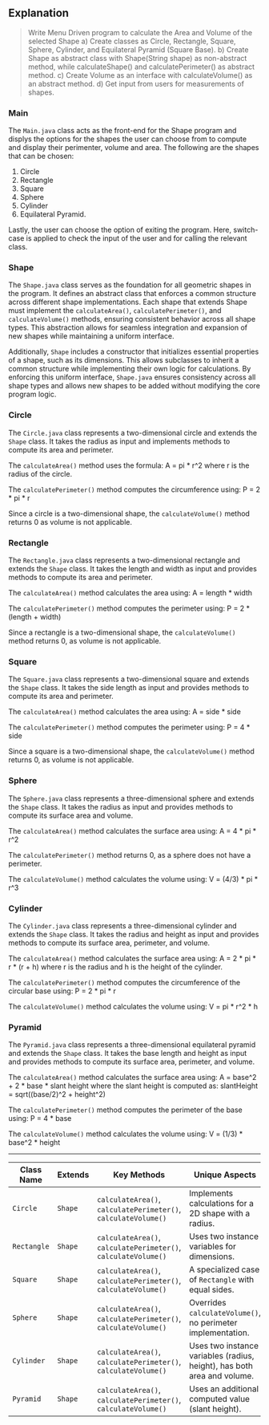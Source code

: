 ## Explanation

> Write Menu Driven program to calculate the Area and Volume of the selected Shape
 a) Create classes as Circle, Rectangle, Square, Sphere, Cylinder, and Equilateral Pyramid (Square Base).
 b) Create Shape as abstract class with Shape(String shape) as non-abstract method,
       while calculateShape() and calculatePerimeter() as abstract method.
 c) Create Volume as an interface with calculateVolume() as an abstract method.
 d) Get input from users for measurements of shapes.



### Main
The `Main.java` class acts as the front-end for the Shape program and displys the options for the shapes the user can choose from to compute and display their perimenter, volume and area. The following are the shapes that can be chosen:
1. Circle
2. Rectangle
3. Square
4. Sphere
5. Cylinder
6. Equilateral Pyramid.

Lastly, the user can choose the option of exiting the program.
Here, switch-case is applied to check the input of the user and for calling the relevant class.


### Shape 
The `Shape.java` class serves as the foundation for all geometric shapes in the program. It defines an abstract class that enforces a common structure across different shape implementations. Each shape that extends Shape must implement the `calculateArea()`, `calculatePerimeter()`, and `calculateVolume()` methods, ensuring consistent behavior across all shape types. This abstraction allows for seamless integration and expansion of new shapes while maintaining a uniform interface.

Additionally, `Shape` includes a constructor that initializes essential properties of a shape, such as its dimensions. This allows subclasses to inherit a common structure while implementing their own logic for calculations. By enforcing this uniform interface, `Shape.java` ensures consistency across all shape types and allows new shapes to be added without modifying the core program logic.


### Circle
The `Circle.java` class represents a two-dimensional circle and extends the `Shape` class. It takes the radius as input and implements methods to compute its area and perimeter.

The `calculateArea()` method uses the formula:
A = pi * r^2
where r is the radius of the circle.

The `calculatePerimeter()` method computes the circumference using:
P = 2 * pi * r

Since a circle is a two-dimensional shape, the `calculateVolume()` method returns 0 as volume is not applicable.


### Rectangle
The `Rectangle.java` class represents a two-dimensional rectangle and extends the `Shape` class. It takes the length and width as input and provides methods to compute its area and perimeter.

The `calculateArea()` method calculates the area using:
A = length * width

The `calculatePerimeter()` method computes the perimeter using:
P = 2 * (length + width)

Since a rectangle is a two-dimensional shape, the `calculateVolume()` method returns 0, as volume is not applicable.



### Square
The `Square.java` class represents a two-dimensional square and extends the `Shape` class. It takes the side length as input and provides methods to compute its area and perimeter.

The `calculateArea()` method calculates the area using:
A = side * side

The `calculatePerimeter()` method computes the perimeter using:
P = 4 * side

Since a square is a two-dimensional shape, the `calculateVolume()` method returns 0, as volume is not applicable.


### Sphere
The `Sphere.java` class represents a three-dimensional sphere and extends the `Shape` class. It takes the radius as input and provides methods to compute its surface area and volume.

The `calculateArea()` method calculates the surface area using:
A = 4 * pi * r^2

The `calculatePerimeter()` method returns 0, as a sphere does not have a perimeter.

The `calculateVolume()` method calculates the volume using:
V = (4/3) * pi * r^3


### Cylinder
The `Cylinder.java` class represents a three-dimensional cylinder and extends the `Shape` class. It takes the radius and height as input and provides methods to compute its surface area, perimeter, and volume.

The `calculateArea()` method calculates the surface area using:
A = 2 * pi * r * (r + h)
where r is the radius and h is the height of the cylinder.

The `calculatePerimeter()` method computes the circumference of the circular base using:
P = 2 * pi * r

The `calculateVolume()` method calculates the volume using:
V = pi * r^2 * h

### Pyramid
The `Pyramid.java` class represents a three-dimensional equilateral pyramid and extends the `Shape` class. It takes the base length and height as input and provides methods to compute its surface area, perimeter, and volume.

The `calculateArea()` method calculates the surface area using:
A = base^2 + 2 * base * slant height
where the slant height is computed as:
slantHeight = sqrt((base/2)^2 + height^2)

The `calculatePerimeter()` method computes the perimeter of the base using:
P = 4 * base

The `calculateVolume()` method calculates the volume using:
V = (1/3) * base^2 * height



---

| **Class Name**   | **Extends**  | **Key Methods**                  | **Unique Aspects**                          |
|------------------|-------------|----------------------------------|--------------------------------------------|
| `Circle`        | `Shape`      | `calculateArea()`, `calculatePerimeter()`, `calculateVolume()` | Implements calculations for a 2D shape with a radius. |
| `Rectangle`     | `Shape`      | `calculateArea()`, `calculatePerimeter()`, `calculateVolume()` | Uses two instance variables for dimensions. |
| `Square`        | `Shape`      | `calculateArea()`, `calculatePerimeter()`, `calculateVolume()` | A specialized case of `Rectangle` with equal sides. |
| `Sphere`        | `Shape`      | `calculateArea()`, `calculatePerimeter()`, `calculateVolume()` | Overrides `calculateVolume()`, no perimeter implementation. |
| `Cylinder`      | `Shape`      | `calculateArea()`, `calculatePerimeter()`, `calculateVolume()` | Uses two instance variables (radius, height), has both area and volume. |
| `Pyramid`       | `Shape`      | `calculateArea()`, `calculatePerimeter()`, `calculateVolume()` | Uses an additional computed value (slant height). |



